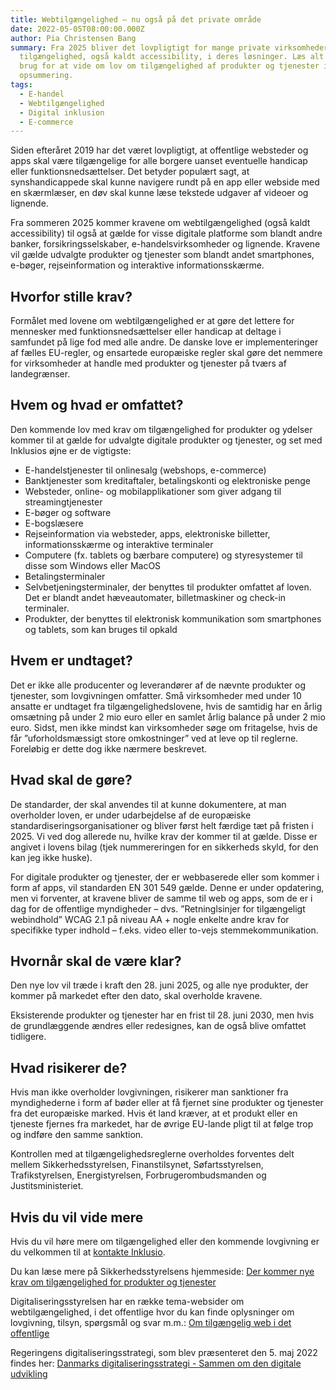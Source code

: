 ```yaml
---
title: Webtilgængelighed – nu også på det private område
date: 2022-05-05T08:00:00.000Z
author: Pia Christensen Bang
summary: Fra 2025 bliver det lovpligtigt for mange private virksomheder at sikre
  tilgængelighed, også kaldt accessibility, i deres løsninger. Læs alt du har
  brug for at vide om lov om tilgængelighed af produkter og tjenester i denne
  opsummering.
tags:
  - E-handel
  - Webtilgængelighed
  - Digital inklusion
  - E-commerce
---
```

Siden efteråret 2019 har det været lovpligtigt, at offentlige websteder og apps skal være tilgængelige for alle borgere uanset eventuelle handicap eller funktionsnedsættelser. Det betyder populært sagt, at synshandicappede skal kunne navigere rundt på en app eller webside med en skærmlæser, en døv skal kunne læse tekstede udgaver af videoer og lignende.

Fra sommeren 2025 kommer kravene om webtilgængelighed (også kaldt accessibility) til også at gælde for visse digitale platforme som blandt andre banker, forsikringsselskaber, e-handelsvirksomheder og lignende. Kravene vil gælde udvalgte produkter og tjenester som blandt andet smartphones, e-bøger, rejseinformation og interaktive informationsskærme.

## Hvorfor stille krav?

Formålet med lovene om webtilgængelighed er at gøre det lettere for mennesker med funktionsnedsættelser eller handicap at deltage i samfundet på lige fod med alle andre. 
De danske love er implementeringer af fælles EU-regler, og ensartede europæiske regler skal gøre det nemmere for virksomheder at handle med produkter og tjenester på tværs af landegrænser.

## Hvem og hvad er omfattet?

Den kommende lov med krav om tilgængelighed for produkter og ydelser kommer til at gælde for udvalgte digitale produkter og tjenester, og set med Inklusios øjne er de vigtigste:

* E-handelstjenester til onlinesalg (webshops, e-commerce)
* Banktjenester som kreditaftaler, betalingskonti og elektroniske penge
* Websteder, online- og mobilapplikationer som giver adgang til streamingtjenester
* E-bøger og software
* E-bogslæsere
* Rejseinformation via websteder, apps, elektroniske billetter, informationsskærme og interaktive terminaler
* Computere (fx. tablets og bærbare computere) og styresystemer til disse som Windows eller MacOS
* Betalingsterminaler
* Selvbetjeningsterminaler, der benyttes til produkter omfattet af loven. Det er blandt andet hæveautomater, billetmaskiner og check-in terminaler.
* Produkter, der benyttes til elektronisk kommunikation som smartphones og tablets, som kan bruges til opkald

## Hvem er undtaget?

Det er ikke alle producenter og leverandører af de nævnte produkter og tjenester, som lovgivningen omfatter. Små virksomheder med under 10 ansatte er undtaget fra tilgængelighedslovene, hvis de samtidig har en årlig omsætning på under 2 mio euro eller en samlet årlig balance på under 2 mio euro. Sidst, men ikke mindst kan virksomheder søge om fritagelse, hvis de får ”uforholdsmæssigt store omkostninger” ved at leve op til reglerne. Foreløbig er dette dog ikke nærmere beskrevet.

## Hvad skal de gøre?

De standarder, der skal anvendes til at kunne dokumentere, at man overholder loven, er under udarbejdelse af de europæiske standardiseringsorganisationer og bliver først helt færdige tæt på fristen i 2025. Vi ved dog allerede nu, hvilke krav der kommer til at gælde. Disse er angivet i lovens bilag (tjek nummereringen for en sikkerheds skyld, for den kan jeg ikke huske). 

For digitale produkter og tjenester, der er webbaserede eller som kommer i form af apps, vil standarden EN 301 549 gælde. Denne er under opdatering, men vi forventer, at kravene bliver de samme til web og apps, som de er i dag for de offentlige myndigheder – dvs. ”Retninglsinjer for tilgængeligt webindhold” WCAG 2.1 på niveau AA + nogle enkelte andre krav for specifikke typer indhold – f.eks. video eller to-vejs stemmekommunikation.

## Hvornår skal de være klar?

Den nye lov vil træde i kraft den 28. juni 2025, og alle nye produkter, der kommer på markedet efter den dato, skal overholde kravene. 

Eksisterende produkter og tjenester har en frist til 28. juni 2030, men hvis de grundlæggende ændres eller redesignes, kan de også blive omfattet tidligere.

## Hvad risikerer de?

Hvis man ikke overholder lovgivningen, risikerer man sanktioner fra myndighederne i form af bøder eller at få fjernet sine produkter og tjenester fra det europæiske marked. Hvis ét land kræver, at et produkt eller en tjeneste fjernes fra markedet, har de øvrige EU-lande pligt til at følge trop og indføre den samme sanktion.

Kontrollen med at tilgængelighedsreglerne overholdes forventes delt mellem Sikkerhedsstyrelsen, Finanstilsynet, Søfartsstyrelsen, Trafikstyrelsen, Energistyrelsen, Forbrugerombudsmanden og Justitsministeriet.

## Hvis du vil vide mere

Hvis du vil høre mere om tilgængelighed eller den kommende lovgivning er du velkommen til at [kontakte Inklusio](https://inklusio.dk/kontakt-os/).

Du kan læse mere på Sikkerhedsstyrelsens hjemmeside: 
[Der kommer nye krav om tilgængelighed for produkter og tjenester](https://www.sik.dk/erhverv/produkter/generel-produktsikkerhed/love-og-regler/der-kommer-nye-krav-om-tilgaengelighed-produkter-og-tjenester)

Digitaliseringsstyrelsen har en række tema-websider om webtilgængelighed, i det offentlige hvor du kan finde oplysninger om lovgivning, tilsyn, spørgsmål og svar m.m.: 
[Om tilgængelig web i det offentlige](https://digst.dk/digital-service/webtilgaengelighed/)

Regeringens digitaliseringsstrategi, som blev præsenteret den 5. maj 2022 findes her: 
[Danmarks digitaliseringsstrategi - Sammen om den digitale udvikling](https://fm.dk/udgivelser/2022/maj/danmarks-digitaliseringsstrategi-sammen-om-den-digitale-udvikling/)